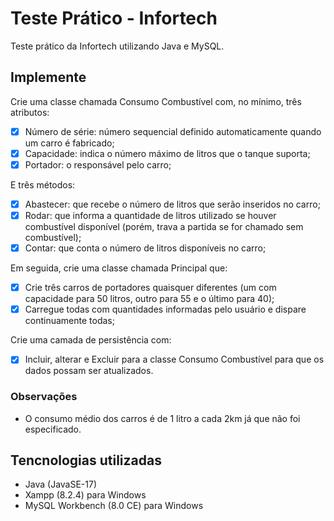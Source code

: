 # Teste Prático - Infortech
Teste prático da Infortech utilizando Java e MySQL.

## Implemente
Crie uma classe chamada Consumo Combustível com, no mínimo, três atributos:

- [x] Número de série: número sequencial definido automaticamente quando um carro é fabricado;
- [x] Capacidade: indica o número máximo de litros que o tanque suporta;
- [x] Portador: o responsável pelo carro;

E três métodos:

- [x] Abastecer: que recebe o número de litros que serão inseridos no carro;
- [x] Rodar: que informa a quantidade de litros utilizado se houver combustível disponível (porém, trava a partida se for chamado sem combustível);
- [x] Contar: que conta o número de litros disponíveis no carro;

Em seguida, crie uma classe chamada Principal que:

- [x] Crie três carros de portadores quaisquer diferentes (um com capacidade para 50 litros, outro para 55 e o último para 40);
- [x] Carregue todas com quantidades informadas pelo usuário e dispare continuamente todas;

Crie uma camada de persistência com:
- [x] Incluir, alterar e Excluir para a classe Consumo Combustível para que os dados possam ser atualizados.

### Observações

- O consumo médio dos carros é de 1 litro a cada 2km já que não foi especificado.

## Tencnologias utilizadas

- Java (JavaSE-17)
- Xampp (8.2.4) para Windows
- MySQL Workbench (8.0 CE) para Windows